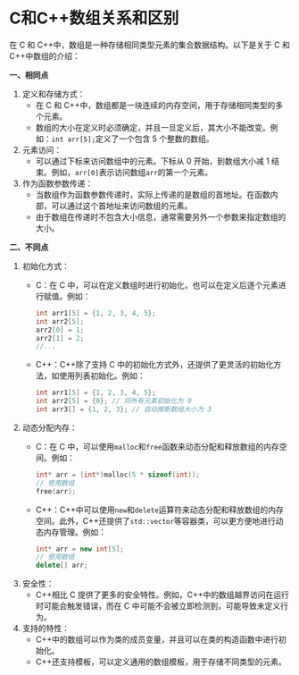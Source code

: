 # C和C++数组关系和区别

在 C 和 C++中，数组是一种存储相同类型元素的集合数据结构。以下是关于 C 和 C++中数组的介绍：

**一、相同点**

1. 定义和存储方式：
   * 在 C 和 C++中，数组都是一块连续的内存空间，用于存储相同类型的多个元素。
   * 数组的大小在定义时必须确定，并且一旦定义后，其大小不能改变。例如：`int arr[5];`定义了一个包含 5 个整数的数组。
2. 元素访问：
   * 可以通过下标来访问数组中的元素。下标从 0 开始，到数组大小减 1 结束。例如，`arr[0]`表示访问数组`arr`的第一个元素。
3. 作为函数参数传递：
   * 当数组作为函数参数传递时，实际上传递的是数组的首地址。在函数内部，可以通过这个首地址来访问数组的元素。
   * 由于数组在传递时不包含大小信息，通常需要另外一个参数来指定数组的大小。

**二、不同点**

1. 初始化方式：
   *   C：在 C 中，可以在定义数组时进行初始化，也可以在定义后逐个元素进行赋值。例如：

       ```c
       int arr1[5] = {1, 2, 3, 4, 5};
       int arr2[5];
       arr2[0] = 1;
       arr2[1] = 2;
       //...
       ```
   *   C++：C++除了支持 C 中的初始化方式外，还提供了更灵活的初始化方法，如使用列表初始化。例如：

       ```cpp
       int arr1[5] = {1, 2, 3, 4, 5};
       int arr2[5] = {0}; // 将所有元素初始化为 0
       int arr3[] = {1, 2, 3}; // 自动推断数组大小为 3
       ```
2. 动态分配内存：
   *   C：在 C 中，可以使用`malloc`和`free`函数来动态分配和释放数组的内存空间。例如：

       ```c
       int* arr = (int*)malloc(5 * sizeof(int));
       // 使用数组
       free(arr);
       ```
   *   C++：C++中可以使用`new`和`delete`运算符来动态分配和释放数组的内存空间。此外，C++还提供了`std::vector`等容器类，可以更方便地进行动态内存管理。例如：

       ```cpp
       int* arr = new int[5];
       // 使用数组
       delete[] arr;
       ```
3. 安全性：
   * C++相比 C 提供了更多的安全特性。例如，C++中的数组越界访问在运行时可能会触发错误，而在 C 中可能不会被立即检测到，可能导致未定义行为。
4. 支持的特性：
   * C++中的数组可以作为类的成员变量，并且可以在类的构造函数中进行初始化。
   * C++还支持模板，可以定义通用的数组模板，用于存储不同类型的元素。
